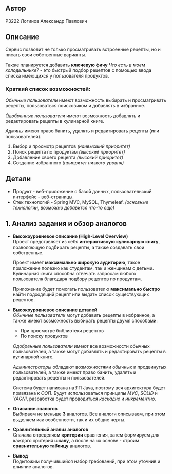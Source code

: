 ## Автор
P3222 Логинов Александр Павлович

## Описание
Сервис позволит не только просматривать встроенные рецепты, но и писать свои собственные варианты.

Также планируется добавить **ключевую фичу** *Что есть в моем холодильнике?* - это быстрый подбор рецептов с помощью ввода списка имеющихся у пользователя продуктов.

### Краткий список возможностей:
*Обычные пользователи* имеют возможность выбирать и просматривать рецепты, пользоваться поисковиком и добавлять в избранное.

*Одобренные пользователи* имеют возможность добавлять и редактировать рецепты в кулинарной книге.

*Админы* имеют право банить, удалять и редактировать рецепты (или пользователей).
1. Выбор и просмотр рецептов *(наивысший приоритет)*
1. Поиск рецепта по продуктам *(высокий приоритет)*
1. Добавление своего рецепта *(высокий приоритет)*
1. Создание избранного *(приоритет низкого уровня)*

## Детали
- Продукт - веб-приложение c базой данных, пользовательский интерфейс - веб-страницы.
- Стек технологий - Spring MVC, MySQL, Thymeleaf. *(основные технологии, возможно добавится что-то еще)*

## 1. Анализ задания и обзор аналогов
- **Высокоуровневое описание (High-Level Overview)**\
    Проект представляет из себя **интерактивную кулинарную книгу**, позволяющую подбирать рецепты, а также создавать свои собственные.

    Проект имеет **максимально широкую аудиторию**, такое приложение полезно как студентам, так и женщинам с детьми. Кулинарная книга способна отвечать запросам любого пользователя благодаря подбору рецептов по продуктам.

    Приложение будет помогать пользователю **максимально быстро** найти подходящий рецепт или выдать список существующих рецептов.
- **Высокоуровневое описание деталей**\
    *Обычные пользователи* могут добавить рецепты в избранное, а также имеют возможность выбирать рецепты двумя способами:
    * При просмотре библиотеки рецептов
    * По поиску продуктов

    *Одобренные пользователи* имеют все возможности обычных пользователей, а также могут добавлять и редактировать рецепты в кулинарной книге.

    *Администраторы* обладают возможностями обычных и продвинутых пользователей, а также имеют право банить, удалять и редактировать рецепты и пользователей.

    Система будет написана на ЯП Java, поэтому вся архитектура будет привязана к *ООП*. Будут использоваться принципы *MVC*, *SOLID* и *YAGNI*, разработка будет проводиться *каскадно* и *инкрементно*.
- **Описание аналогов**\
    Выбираем не меньше **3** аналогов. Все аналоги описываем, при этом выделяем как особенности, так и их общие черты.
- **Сравнительный анализ аналогов**\
    Сначала определяем **критерии** сравнения, затем формируем для каждого критерия **шкалу**, а после на их основе - строим **сравнительную таблицу** аналогов.
- **Вывод**\
    Подытожим получившийся набор требований, при этом уточнив и влияние аналогов.

